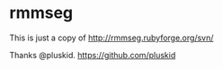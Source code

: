 rmmseg
======

This is just a copy of http://rmmseg.rubyforge.org/svn/

Thanks @pluskid. https://github.com/pluskid
